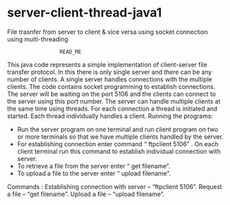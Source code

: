 # server-client-thread-java1

File trasnfer from server to client &amp; vice versa using socket connection using multi-threading

    				 READ_ME

This java code represents a simple implementation of client-server file transfer protocol. In this there is only single server and there can be any number of clients. A single server handles connections with the multiple clients. The code contains socket programming to establish connections. The server will be waiting on the port 5106 and the clients can connect to the server using this port number.
The server can handle multiple clients at the same time using threads. For each connection a thread is initiated and started. Each thread individually handles a client.
Running the programs:

- Run the server program on one terminal and run client program on two or more terminals so that we have multiple clients handled by the server.
- For establishing connection enter command “ ftpclient 5106” . On each client terminal run this command to establish individual connection with server.
- To retrieve a file from the server enter “ get filename”.
- To upload a file to the server enter “ upload filename”.

Commands :
Establishing connection with server – “ftpclient 5106”.
Request a file – “get filename”.
Upload a file – “upload filename”.
